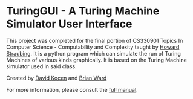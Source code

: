 # TuringGUI - A Turing Machine Simulator User Interface
This project was completed for the final portion of CS330901 Topics In Computer Science - Computability and Complexity taught by [Howard Straubing](http://www.cs.bc.edu/~straubin/). It is a python program which can simulate the run of Turing Machines of various kinds graphically. It is based on the Turing Machine simulator used in said class. 

Created by [David Kocen](https://github.com/dkocen) and [Brian Ward](https://github.com/wardbrian)

For more information, please consult the [full manual](/Docs/User%20Manual.pdf).